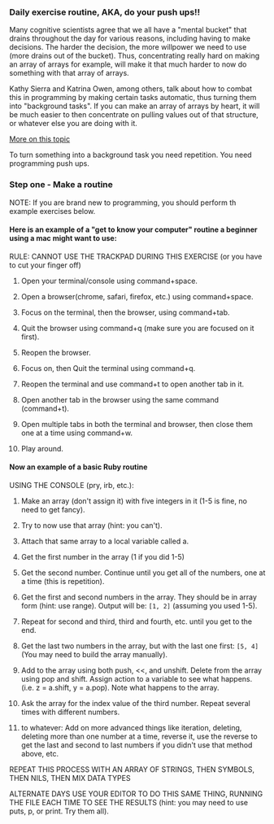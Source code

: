 ### Daily exercise routine, AKA, do your push ups!!

Many cognitive scientists agree that we all have a "mental bucket" that drains throughout the day
for various reasons, including having to make decisions. The harder the decision, the more willpower 
we need to use (more drains out of the bucket). Thus, concentrating really hard on making an array of
arrays for example, will make it that much harder to now do something with that array of arrays. 
 
Kathy Sierra and Katrina Owen, among others, talk about how to combat this in programming by making 
certain tasks automatic, thus turning them into "background tasks". If you can make an array of arrays 
by heart, it will be much easier to then concentrate on pulling values out of that structure, or whatever 
else you are doing with it. 

[More on this topic](http://www.scienceofrunning.com/2014/05/the-psychology-of-mental-toughness.html)

To turn something into a background task you need repetition. You need programming push ups.

### Step one - Make a routine

NOTE: If you are brand new to programming, you should perform th example exercises below.

#### Here is an example of a "get to know your computer" routine a beginner using a mac might want to use:

RULE: CANNOT USE THE TRACKPAD DURING THIS EXERCISE (or you have to cut your finger off)

1. Open your terminal/console using command+space.

2. Open a browser(chrome, safari, firefox, etc.) using command+space.

3. Focus on the terminal, then the browser, using command+tab.

4. Quit the browser using command+q (make sure you are focused on it first).

5. Reopen the browser.

6. Focus on, then Quit the terminal using command+q.

7. Reopen the terminal and use command+t to open another tab in it.

8. Open another tab in the browser using the same command (command+t).

9. Open multiple tabs in both the terminal and browser, then close them one at a time using command+w.

10. Play around.

#### Now an example of a basic Ruby routine

USING THE CONSOLE (pry, irb, etc.):

1. Make an array (don't assign it) with five integers in it (1-5 is fine, no need to get fancy).

2. Try to now use that array (hint: you can't).

3. Attach that same array to a local variable called a.

4. Get the first number in the array (1 if you did 1-5)

5. Get the second number. Continue until you get all of the numbers, one at a time (this is repetition).

6. Get the first and second numbers in the array. They should be in array form (hint: use range). Output 
   will be: `[1, 2]` (assuming you used 1-5).

7. Repeat for second and third, third and fourth, etc. until you get to the end.

8. Get the last two numbers in the array, but with the last one first: `[5, 4]` (You may need to build the 
   array manually).

9. Add to the array using both push, <<, and unshift. Delete from the array using pop and shift. Assign 
   action to a variable to see what happens. (i.e. z = a.shift, y = a.pop). Note what happens to the array.

10. Ask the array for the index value of the third number. Repeat several times with different numbers.

11. to whatever: Add on more advanced things like iteration, deleting, deleting more than one number at
   a time, reverse it, use the reverse to get the last and second to last numbers if you didn't use
   that method above, etc.

REPEAT THIS PROCESS WITH AN ARRAY OF STRINGS, THEN SYMBOLS, THEN NILS, THEN MIX DATA TYPES

ALTERNATE DAYS USE YOUR EDITOR TO DO THIS SAME THING, RUNNING THE FILE EACH TIME TO SEE THE RESULTS
(hint: you may need to use puts, p, or print. Try them all).

